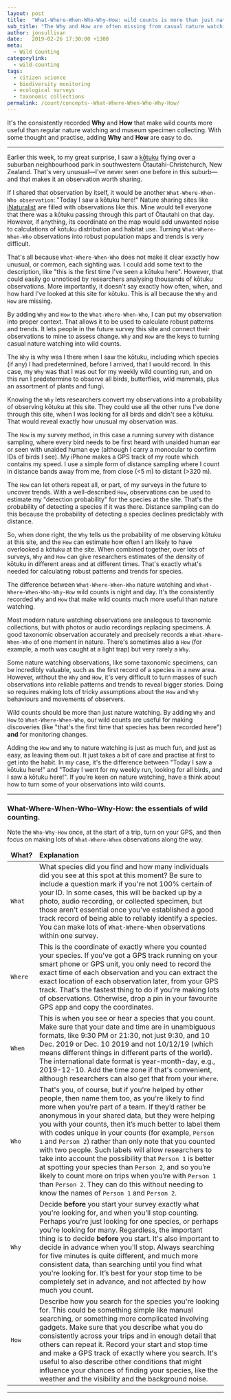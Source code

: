 ```yaml
---
layout: post
title:  "What-Where-When-Who-Why-How: wild counts is more than just nature watching."
sub_title: "The Why and How are often missing from casual nature watching observations, and museum specimen collections, but they’re just as important as What-Where-When-Who."
author: jonsullivan
date:   2019-02-26 17:30:00 +1300
meta: 
  - Wild Counting
categorylink:
  - wild-counting
tags:
  - citizen science
  - biodiversity monitoring
  - ecological surveys
  - taxonomic collections
permalink: /count/concepts--What-Where-When-Who-Why-How/
---
```


<div class="well">
It's the consistently recorded <b>Why</b> and <b>How</b> that make wild counts more useful than regular nature watching and museum specimen collecting. With some thought and practise, adding <b>Why</b> and <b>How</b> are easy to do.
</div>

---

Earlier this week, to my great surprise, I saw a [k&#333;tuku](https://nzbirdsonline.org.nz/species/white-heron) flying over a suburban neighbourhood park in southwestern &#332;tautahi-Christchurch, New Zealand. That's very unusual&mdash;I've never seen one before in this suburb&mdash;and that makes it an observation worth sharing.

If I shared that observation by itself, it would be another `What-Where-When-Who observation`: "Today I saw a k&#333;tuku here!" Nature sharing sites like [iNaturalist](https://iNaturalist.org) are filled with observations like this. Mine would tell everyone that there was a k&#333;tuku passing through this part of &#332;tautahi on that day. However, if anything, its coordinate on the map would add unwanted noise to calculations of k&#333;tuku distribution and habitat use. Turning `What-Where-When-Who` observations into robust population maps and trends is very difficult. 

That's all because `What-Where-When-Who` does not make it clear exactly how unusual, or common, each sighting was. I could add some text to the description, like "this is the first time I've seen a k&#333;tuku here". However, that could easily go unnoticed by researchers analysing thousands of k&#333;tuku observations. More importantly, it doesn't say exactly how often, when, and how hard I've looked at this site for k&#333;tuku. This is all because the `Why` and `How` are missing.

By adding `Why` and `How` to the `What-Where-When-Who`, I can put my observation into proper context. That allows it to be used to calculate robust patterns and trends. It lets people in the future survey this site and connect their observations to mine to assess change. `Why` and `How` are the keys to turning casual nature watching into wild counts.

The `Why` is why was I there when I saw the k&#333;tuku, including which species (if any) I had predetermined, before I arrived, that I would record. In this case, my `Why` was that I was out for my weekly wild counting run, and on this run I predetermine to observe all birds, butterflies, wild mammals, plus an assortment of plants and fungi.

Knowing the `Why` lets researchers convert my observations into a probability of observing k&#333;tuku at this site. They could use all the other runs I've done through this site, when I was looking for all birds and didn't see a k&#333;tuku. That would reveal exactly how unusual my observation was.

The `How` is my survey method, in this case a running survey with distance sampling, where every bird needs to be first heard with unaided human ear or seen with unaided human eye (although I carry a monocular to confirm IDs of birds I see). My iPhone makes a GPS track of my route which contains my speed. I use a simple form of distance sampling where I count in distance bands away from me, from close (<5 m) to distant (>320 m).

The `How` can let others repeat all, or part, of my surveys in the future to uncover trends. With a well-described `How`, observations can be used to estimate my "detection probability" for the species at the site. That's the probability of detecting a species if it was there. Distance sampling can do this because the probability of detecting a species declines predictably with distance.

So, when done right, the `Why` tells us the probability of me observing k&#333;tuku at this site, and the `How` can estimate how often I am likely to have overlooked a k&#333;tuku at the site. When combined together, over lots of surveys, `Why` and `How` can give researchers estimates of the density of k&#333;tuku in different areas and at different times. That's exactly what's needed for calculating robust patterns and trends for species. 

The difference between `What-Where-When-Who` nature watching and `What-Where-When-Who-Why-How` wild counts is night and day. It's the consistently recorded `Why` and `How` that make wild counts much more useful than nature watching.

Most modern nature watching observations are analogous to taxonomic collections, but with photos or audio recordings replacing specimens. A good taxonomic observation accurately and precisely records a `What-Where-When-Who` of one moment in nature. There's sometimes also a `How` (for example, a moth was caught at a light trap) but very rarely a `Why`.

Some nature watching observations, like some taxonomic specimens, can be incredibly valuable, such as the first record of a species in a new area. However, without the `Why` and `How`, it's very difficult to turn masses of such observations into reliable patterns and trends to reveal bigger stories. Doing so requires making lots of tricky assumptions about the `How` and `Why` behaviours and movements of observers.

Wild counts should be more than just nature watching. By adding `Why` and `How` to `What-Where-When-Who`, our wild counts are useful for making discoveries (like "that's the first time that species has been recorded here") **and** for monitoring changes. 

Adding the `How` and `Why` to nature watching is just as much fun, and just as easy, as leaving them out. It just takes a bit of care and practise at first to get into the habit. In my case, it's the difference between "Today I saw a k&#333;tuku here!" and "Today I went for my weekly run, looking for all birds, and I saw a k&#333;tuku here!". If you’re keen on nature watching, have a think about how to turn some of your observations into wild counts.

---

### What-Where-When-Who-Why-How: the essentials of wild counting.

Note the <code>Who-Why-How</code> once, at the start of a trip, turn on your GPS, and then focus on making lots of <code>What-Where-When</code> observations along the way.

<table class="table table-striped table-hover">
  <thead>
    <tr class="warning">
      <td><strong>What?</strong></td>
      <td><strong>Explanation</strong></td>
    </tr>
  </thead>
  <tbody>
    <tr>
      <td><code>What</code></td>
      <td>What species did you find and how many individuals did you see at this spot at this moment? Be sure to include a question mark if you're not 100% certain of your ID. In some cases, this will be backed up by a photo, audio recording, or collected specimen, but those aren't essential once you've established a good track record of being able to reliably identify a species. You can make lots of <code>What-Where-When</code> observations within one survey.</td>
    </tr>
    <tr>
      <td><code>Where</code></td>
      <td>This is the coordinate of exactly where you counted your species. If you've got a GPS track running on your smart phone or GPS unit, you only need to record the exact time of each observation and you can extract the exact location of each observation later, from your GPS track. That's the fastest thing to do if you're making lots of observations. Otherwise, drop a pin in your favourite GPS app and copy the coordinates.</td>
    </tr>
    <tr>
      <td><code>When</code></td>
      <td>This is when you see or hear a species that you count. Make sure that your date and time are in unambiguous formats, like 9:30 PM or 21:30, not just 9:30, and 10 Dec. 2019 or Dec. 10 2019 and not 10/12/19 (which means different things in different parts of the world). The international date format is year-month-day, e.g., 2019-12-10. Add the time zone if that's convenient, although researchers can also get that from your <code>Where</code>.</td>
    </tr>
    <tr>
      <td><code>Who</code></td>
      <td>That's you, of course, but if you're helped by other people, then name them too, as you're likely to find more when you're part of a team. If they’d rather be anonymous in your shared data, but they were helping you with your counts, then it’s much better to label them with codes unique in your counts (for example, <code>Person 1</code> and <code>Person 2</code>) rather than only note that you counted with two people. Such labels will allow researchers to take into account the possibility that <code>Person 1</code> is better at spotting your species than <code>Person 2</code>, and so you’re likely to count more on trips when you’re with <code>Person 1</code> than <code>Person 2</code>. They can do this without needing to know the names of <code>Person 1</code> and <code>Person 2</code>.</td>
    </tr>
    <tr>
      <td><code>Why</code></td>
      <td>Decide <b>before</b> you start your survey exactly what you're looking for, and when you’ll stop counting. Perhaps you're just looking for one species, or perhaps you're looking for many. Regardless, the important thing is to decide <b>before</b> you start. It's also important to decide in advance when you'll stop. Always searching for five minutes is quite different, and much more consistent data, than searching until you find what you're looking for. It’s best for your stop time to be completely set in advance, and not affected by how much you count.</td>
    </tr>
    <tr>
      <td><code>How</code></td>
      <td>Describe how you search for the species you're looking for. This could be something simple like manual searching, or something more complicated involving gadgets. Make sure that you describe what you do consistently across your trips and in enough detail that others can repeat it. Record your start and stop time and make a GPS track of exactly where you search. It's useful to also describe other conditions that might influence your chances of finding your species, like the weather and the visibility and the background noise.</td>
    </tr>
  </tbody>
</table>

---